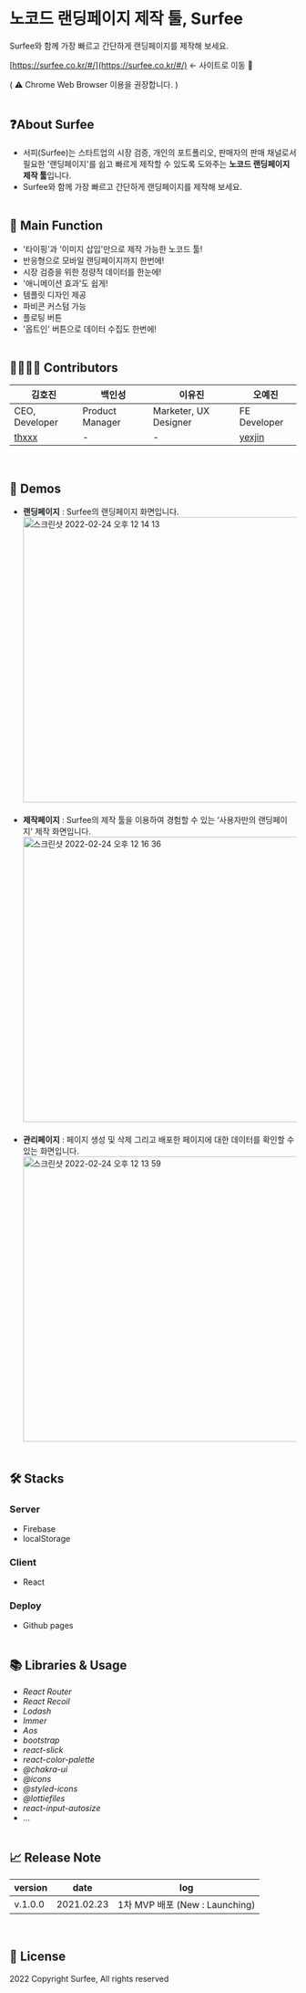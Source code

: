 # 노코드 랜딩페이지 제작 툴, Surfee

Surfee와 함께 가장 빠르고 간단하게 랜딩페이지를 제작해 보세요.

[https://surfee.co.kr/#/](https://surfee.co.kr/#/) ← 사이트로 이동 🚀

( ⚠️ Chrome Web Browser 이용을 권장합니다. )
<br /><br />

## ❓About Surfee
- 서피(Surfee)는 스타트업의 시장 검증, 개인의 포트폴리오, 판매자의 판매 채널로서 필요한 '랜딩페이지'를 쉽고 빠르게 제작할 수 있도록 도와주는 **노코드 랜딩페이지 제작 툴**입니다.
- Surfee와 함께 가장 빠르고 간단하게 랜딩페이지를 제작해 보세요.
<br /><br />

## 👋 Main Function
- '타이핑'과 '이미지 삽입'만으로 제작 가능한 노코드 툴!
- 반응형으로 모바일 랜딩페이지까지 한번에!
- 시장 검증을 위한 정량적 데이터를 한눈에!
- '애니메이션 효과'도 쉽게!
- 템플릿 디자인 제공
- 파비콘 커스텀 가능
- 플로팅 버튼
- '옵트인' 버튼으로 데이터 수집도 한번에!
<br /><br />

## 👨‍👩‍👧‍👦 Contributors
| 김호진  | 백인성 | 이유진 | 오예진 |
| --- | --- | --- | --- |
| CEO, Developer | Product Manager | Marketer, UX Designer | FE Developer |
| [thxxx](https://github.com/thxxx) | -  | - | [yexjin](https://github.com/yexjin/) |<br /><br />

<br />

## 📸 Demos
- **랜딩페이지** : Surfee의 랜딩페이지 화면입니다.<br />
<img width="500" alt="스크린샷 2022-02-24 오후 12 14 13" src="https://user-images.githubusercontent.com/49095587/155451368-edb56092-ce73-496f-93b7-0fdd0b95adb3.png"> <br /><br />
- **제작페이지** : Surfee의 제작 툴을 이용하여 경험할 수 있는 ‘사용자만의 랜딩페이지' 제작 화면입니다.
<img width="500" alt="스크린샷 2022-02-24 오후 12 16 36" src="https://user-images.githubusercontent.com/49095587/155451405-d270395e-fa4c-4e8d-8097-e8b4e18996ab.png"><br /><br />
- **관리페이지** : 페이지 생성 및 삭제 그리고 배포한 페이지에 대한 데이터를 확인할 수 있는 화면입니다.
<img width="500" alt="스크린샷 2022-02-24 오후 12 13 59" src="https://user-images.githubusercontent.com/49095587/155451262-1ef845e7-9de3-4bbd-b5ed-4abf6913954e.png"><br /><br />

## 🛠️ Stacks
### Server
- Firebase
- localStorage
### Client
- React
### Deploy
- Github pages
<br /><br />

## 📚 Libraries & Usage
- *React Router*
- *React Recoil*
- *Lodash*
- *Immer*
- *Aos*
- *bootstrap*
- *react-slick*
- *react-color-palette*
- *@chakra-ui*
- *@icons*
- *@styled-icons*
- *@lottiefiles*
- *react-input-autosize*
- ...
<br /><br />

## 📈 Release Note
| version | date | log |
| ------- | ---- | --- |
| v.1.0.0 | 2021.02.23 | 1차 MVP 배포 (New : Launching) | <br /><br /><br />

<br />

## ****📝 License****
2022 Copyright Surfee, All rights reserved
